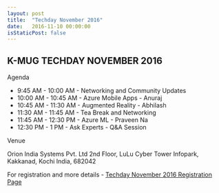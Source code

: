 ```yaml
---
layout: post
title:  "Techday November 2016"
date:   2016-11-10 00:00:00
isStaticPost: false
---
```

## K-MUG TECHDAY NOVEMBER 2016

Agenda

* 9:45 AM - 10:00 AM - Networking and Community Updates
* 10:00 AM - 10:45 AM - Azure Mobile Apps - Anuraj
* 10:45 AM - 11:30 AM - Augmented Reality - Abhilash
* 11:30 AM - 11:45 AM - Tea Break and Networking
* 11:45 AM - 12:30 PM - Azure ML - Praveen Na
* 12:30 PM - 1 PM - Ask Experts - Q&A Session

Venue

Orion India Systems Pvt. Ltd
2nd Floor, LuLu Cyber Tower
Infopark, Kakkanad, Kochi
India, 682042

For registration and more details - [Techday November 2016 Registration Page](https://kmugtechdaynov2016.eventbrite.com)
